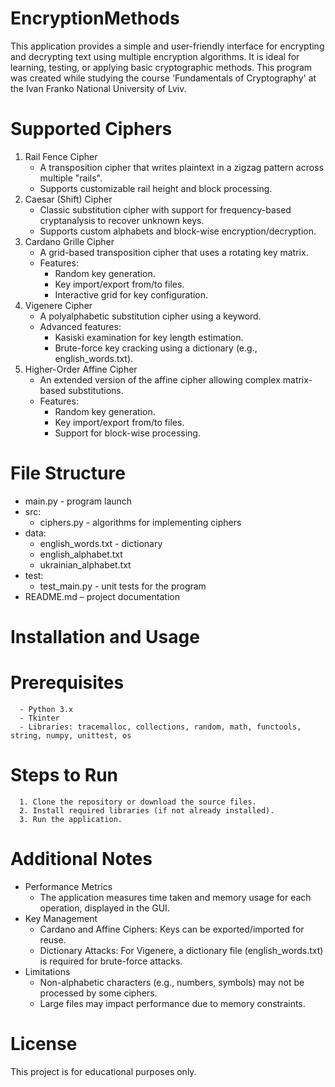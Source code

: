 # EncryptionMethods
This application provides a simple and user-friendly interface for encrypting and decrypting text using multiple encryption algorithms. It is ideal for learning, testing, or applying basic cryptographic methods. This program was created while studying the course 'Fundamentals of Cryptography' at the Ivan Franko National University of Lviv.

# Supported Ciphers

1. Rail Fence Cipher
   - A transposition cipher that writes plaintext in a zigzag pattern across multiple "rails".
   - Supports customizable rail height and block processing.
2. Caesar (Shift) Cipher
   - Classic substitution cipher with support for frequency-based cryptanalysis to recover unknown keys.
   - Supports custom alphabets and block-wise encryption/decryption.
3. Cardano Grille Cipher
   - A grid-based transposition cipher that uses a rotating key matrix.
   - Features:
        - Random key generation.
        - Key import/export from/to files.
        - Interactive grid for key configuration.
4. Vigenere Cipher
   - A polyalphabetic substitution cipher using a keyword.
   - Advanced features:
      - Kasiski examination for key length estimation.
      - Brute-force key cracking using a dictionary (e.g., english_words.txt).
5. Higher-Order Affine Cipher
   - An extended version of the affine cipher allowing complex matrix-based substitutions.
   - Features:
      - Random key generation.
      - Key import/export from/to files.
      - Support for block-wise processing.


# File Structure

- main.py - program launch
- src:
   - ciphers.py - algorithms for implementing ciphers
- data:
   - english_words.txt - dictionary
   - english_alphabet.txt
   - ukrainian_alphabet.txt
- test:
   - test_main.py - unit tests for the program
- README.md – project documentation

# Installation and Usage
   # Prerequisites
      - Python 3.x
      - Tkinter 
      - Libraries: tracemalloc, collections, random, math, functools, string, numpy, unittest, os

   # Steps to Run

      1. Clone the repository or download the source files.
      2. Install required libraries (if not already installed).
      3. Run the application.

# Additional Notes

- Performance Metrics
   - The application measures time taken and memory usage for each operation, displayed in the GUI.
- Key Management
   - Cardano and Affine Ciphers: Keys can be exported/imported for reuse.
   - Dictionary Attacks: For Vigenere, a dictionary file (english_words.txt) is required for brute-force attacks.
- Limitations
   - Non-alphabetic characters (e.g., numbers, symbols) may not be processed by some ciphers.
   - Large files may impact performance due to memory constraints.

# License

This project is for educational purposes only.
